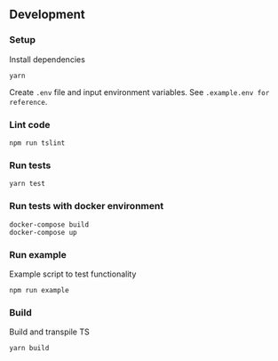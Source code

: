 ## Development

### Setup

Install dependencies

```
yarn
```

Create `.env` file and input environment variables. See `.example.env for reference`.

### Lint code

```
npm run tslint
```

### Run tests

```
yarn test
```

### Run tests with docker environment

```
docker-compose build
docker-compose up
```

### Run example

Example script to test functionality

```
npm run example
```

### Build

Build and transpile TS

```
yarn build
```
